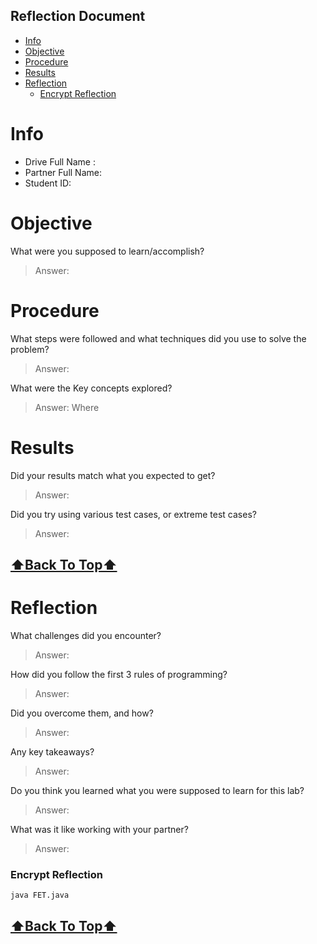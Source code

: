 <h2> Reflection Document </h2>

<!-- TOC -->
* [Info](#info)
* [Objective](#objective)
* [Procedure](#procedure)
* [Results](#results)
* [Reflection](#reflection)
    * [Encrypt Reflection](#encrypt-reflection)
<!-- TOC -->

# Info

- Drive Full Name  :
- Partner Full Name:
- Student ID:


# Objective

What were you supposed to learn/accomplish?

> Answer:

# Procedure

What steps were followed and what techniques did you use to solve the problem?

> Answer:

What were the Key concepts explored?

> Answer:
Where

# Results

Did your results match what you expected to get?

> Answer:

Did you try using various test cases, or extreme test cases?

> Answer:

[<h2>⬆Back To Top⬆</h2>](#info)

# Reflection

What challenges did you encounter?

> Answer:

How did you follow the first 3 rules of programming?

> Answer:

Did you overcome them, and how?

> Answer:

Any key takeaways?

> Answer:

Do you think you learned what you were supposed to learn for this lab?

> Answer:

What was it like working with your partner?

> Answer:



### Encrypt Reflection
```bash
java FET.java
```

[<h2>⬆Back To Top⬆</h2>](#info)